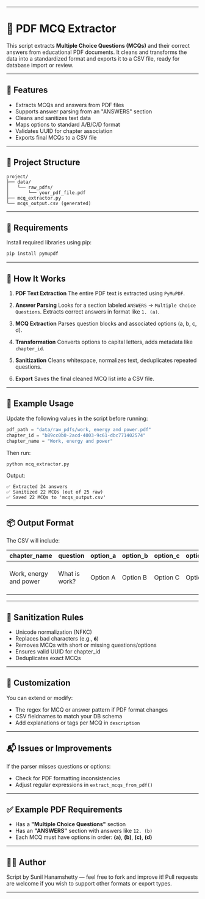 
---

# 📝 PDF MCQ Extractor

This script extracts **Multiple Choice Questions (MCQs)** and their correct answers from educational PDF documents. It cleans and transforms the data into a standardized format and exports it to a CSV file, ready for database import or review.

---

## 🚀 Features

* Extracts MCQs and answers from PDF files
* Supports answer parsing from an "ANSWERS" section
* Cleans and sanitizes text data
* Maps options to standard A/B/C/D format
* Validates UUID for chapter association
* Exports final MCQs to a CSV file

---

## 📁 Project Structure

```
project/
├── data/
│   └── raw_pdfs/
│       └── your_pdf_file.pdf
├── mcq_extractor.py
└── mcqs_output.csv (generated)
```

---

## 🧰 Requirements

Install required libraries using pip:

```bash
pip install pymupdf
```

---

## 🧠 How It Works

1. **PDF Text Extraction**
   The entire PDF text is extracted using `PyMuPDF`.

2. **Answer Parsing**
   Looks for a section labeled `ANSWERS` → `Multiple Choice Questions`.
   Extracts correct answers in format like `1. (a)`.

3. **MCQ Extraction**
   Parses question blocks and associated options (a, b, c, d).

4. **Transformation**
   Converts options to capital letters, adds metadata like `chapter_id`.

5. **Sanitization**
   Cleans whitespace, normalizes text, deduplicates repeated questions.

6. **Export**
   Saves the final cleaned MCQ list into a CSV file.

---

## 🧪 Example Usage

Update the following values in the script before running:

```python
pdf_path = "data/raw_pdfs/work, energy and power.pdf"
chapter_id = "b89cc0b0-2acd-4003-9c61-dbc771402574"
chapter_name = "Work, energy and power"
```

Then run:

```bash
python mcq_extractor.py
```

Output:

```
✅ Extracted 24 answers
✅ Sanitized 22 MCQs (out of 25 raw)
✅ Saved 22 MCQs to 'mcqs_output.csv'
```

---

## 📦 Output Format

The CSV will include:

| chapter\_name          | question      | option\_a | option\_b | option\_c | option\_d | correct\_option | chapter\_id                          | user\_id |
| ---------------------- | ------------- | --------- | --------- | --------- | --------- | --------------- | ------------------------------------ | -------- |
| Work, energy and power | What is work? | Option A  | Option B  | Option C  | Option D  | B               | b89cc0b0-2acd-4003-9c61-dbc771402574 | None     |

---

## 🧹 Sanitization Rules

* Unicode normalization (NFKC)
* Replaces bad characters (e.g., `�`)
* Removes MCQs with short or missing questions/options
* Ensures valid UUID for chapter\_id
* Deduplicates exact MCQs

---

## 🧩 Customization

You can extend or modify:

* The regex for MCQ or answer pattern if PDF format changes
* CSV fieldnames to match your DB schema
* Add explanations or tags per MCQ in `description`

---

## 📬 Issues or Improvements

If the parser misses questions or options:

* Check for PDF formatting inconsistencies
* Adjust regular expressions in `extract_mcqs_from_pdf()`

---

## ✅ Example PDF Requirements

* Has a **"Multiple Choice Questions"** section
* Has an **"ANSWERS"** section with answers like `12. (b)`
* Each MCQ must have options in order: **(a)**, **(b)**, **(c)**, **(d)**

---

## 🧑‍💻 Author

Script by Sunil Hanamshetty — feel free to fork and improve it!
Pull requests are welcome if you wish to support other formats or export types.

---
